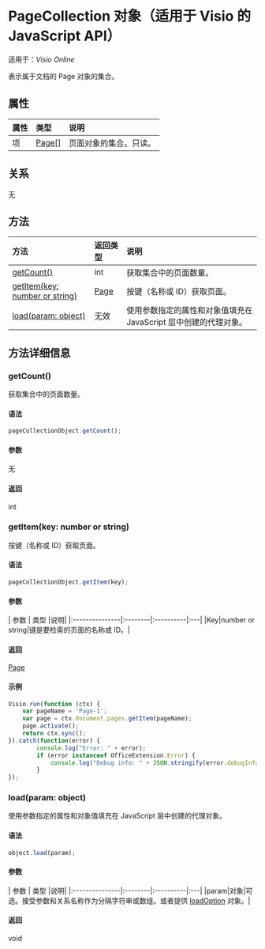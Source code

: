 # <a name="pagecollection-object-javascript-api-for-visio"></a>PageCollection 对象（适用于 Visio 的 JavaScript API）

适用于：_Visio Online_

表示属于文档的 Page 对象的集合。

## <a name="properties"></a>属性

| 属性       | 类型    |说明|
|:---------------|:--------|:----------|
|项|[Page[]](page.md)|页面对象的集合。只读。|

## <a name="relationships"></a>关系
无


## <a name="methods"></a>方法

| 方法           | 返回类型    |说明|
|:---------------|:--------|:----------|
|[getCount()](#getcount)|int|获取集合中的页面数量。|
|[getItem(key: number or string)](#getitemkey-number-or-string)|[Page](page.md)|按键（名称或 ID）获取页面。|
|[load(param: object)](#loadparam-object)|无效|使用参数指定的属性和对象值填充在 JavaScript 层中创建的代理对象。|

## <a name="method-details"></a>方法详细信息


### <a name="getcount"></a>getCount()
获取集合中的页面数量。

#### <a name="syntax"></a>语法
```js
pageCollectionObject.getCount();
```

#### <a name="parameters"></a>参数
无

#### <a name="returns"></a>返回
int

### <a name="getitemkey-number-or-string"></a>getItem(key: number or string)
按键（名称或 ID）获取页面。

#### <a name="syntax"></a>语法
```js
pageCollectionObject.getItem(key);
```

#### <a name="parameters"></a>参数
| 参数       | 类型    |说明|
|:---------------|:--------|:----------|:---|
|Key|number or string|键是要检索的页面的名称或 ID。|

#### <a name="returns"></a>返回
[Page](page.md)

#### <a name="examples"></a>示例
```js
Visio.run(function (ctx) { 
    var pageName = 'Page-1';
    var page = ctx.document.pages.getItem(pageName);
    page.activate();
    return ctx.sync();
}).catch(function(error) {
        console.log("Error: " + error);
        if (error instanceof OfficeExtension.Error) {
            console.log("Debug info: " + JSON.stringify(error.debugInfo));
        }
});
```

### <a name="loadparam-object"></a>load(param: object)
使用参数指定的属性和对象值填充在 JavaScript 层中创建的代理对象。

#### <a name="syntax"></a>语法
```js
object.load(param);
```

#### <a name="parameters"></a>参数
| 参数       | 类型    |说明|
|:---------------|:--------|:----------|:---|
|param|对象|可选。接受参数和关系名称作为分隔字符串或数组。或者提供 [loadOption](loadoption.md) 对象。|

#### <a name="returns"></a>返回
void
